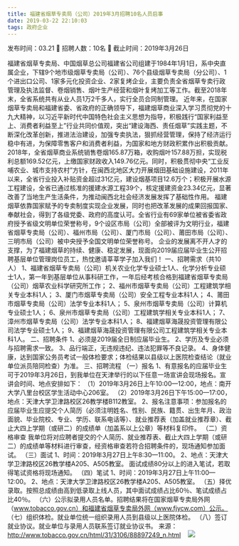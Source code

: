 ```yaml
---
title: 福建省烟草专卖局（公司）2019年3月招聘10名人员启事
date: 2019-03-22 22:10:03
tags: 政府企业
---
```

发布时间：03.21   🌟   招聘人数：10名   🌈   截止时间：2019年3月26日
<!-- more -->
福建省烟草专卖局、中国烟草总公司福建省公司组建于1984年1月1日，系中央直属企业，下辖9个地市级烟草专卖局（公司）、76个县级烟草专卖局（分公司）、1个进出口公司、1家多元化投资企业、2家复烤企业，主要负责全省烟草专卖行政管理及执法监督、卷烟销售、烟叶生产经营和烟叶复烤加工等工作。截至2018年末，全省系统共有从业人员1万2千多人，实行全员合同制管理。
近年来，在国家烟草专卖局和福建省委、省政府的正确领导下，福建烟草商业深入学习贯彻党的十九大精神，以习近平新时代中国特色社会主义思想为指导，积极践行“国家利益至上、消费者利益至上”行业共同价值观，突出“建设海西、责任烟草”实践主题，不断深化改革创新，推进法治建设，加强专卖执法，狠抓经营管理，保持了经济运行稳中有进，为保障零售客户和消费者利益，为国家和地方财政积累作出积极贡献。2018年，全省烟草商业系统销售卷烟165.87万箱，收购烟叶157.88万担，实现税利总额169.52亿元，上缴国家财政收入149.76亿元。同时，积极贯彻中央“工业反哺农业、城市支持农村”方针，在闽西北地区大力开展烟田基础设施建设，2011年以来，全省行业投入补贴资金超过31亿元，建设烟基项目12.6万个；积极开展水源工程建设，全省已通过核准的援建水源工程39个，核定援建资金23.34亿元，显著改善了当地生产生活条件，为推动闽西北社会经济发展发挥了基础性作用。
福建烟草依靠国家赋予的专卖制度实现企业发展，同时也把改革发展的成果回报国家、奉献社会，得到了各级党委、政府的高度认可。全省行业有69家单位被省委省政府授予省级文明单位荣誉称号，9个设区市局（公司）全部被评为文明行业，福建省烟草专卖局（公司）、福州市局（公司）、厦门市局（公司）、莆田市局（公司）、三明市局（公司）被中央授予全国文明单位荣誉称号。
企业的发展离不开人才的支撑，为了福建烟草的持续、健康、稳定发展，现面向2019届应届毕业生公开招聘基层单位管理岗位员工，热忱邀请莘莘学子加入我们！
一、招聘需求（共10人）
1、福建省烟草专卖局（公司）机关农业化学专业硕士1人、化学分析专业硕士1人，第一年到基层单位从事科研工作，一年后经考核合格到福建省烟草专卖局（公司）烟草农业科学研究所工作；
2、福州市烟草专卖局（公司）工程建筑学相关专业本科1人；
3、厦门市烟草专卖局（公司）安全工程专业本科1人；
4、莆田市烟草专卖局（公司）法学专业本科1人；
5、泉州市烟草专卖局（公司）计算机专业硕士1人；
6、泉州市烟草专卖局（公司）工程建筑学相关专业本科1人；
7、漳州市烟草专卖局（公司）法学专业本科1人；
8、福建烟草海晟投资管理有限公司法学专业硕士1人；
9、福建烟草海晟投资管理有限公司工程建筑学相关专业本科1人。
二、招聘条件
1、必须是2019届全日制应届毕业生。
2、学历及专业必须与招聘需求一致。
3、品行端正，无违规违纪、违法犯罪等不良记录。
4、身体健康，达到国家公务员考试一般体检要求；体检结果以县级以上医院检查结论（就业单位派员陪同检查）为准。
三、招聘流程
（一）报名
1、有意报名的应届毕业生可于2019年3月26日，到我单位在天津举行的以下任意一场宣讲会现场报名。宣讲会时间、地点安排如下：
（1）2019年3月26日上午10:00—12:00，地点：南开大学八里台校区学生活动中心206室。
（2）2019年3月26日下午15:00—17:00，地点：天津大学卫津路校区26教学楼B112教室。
2、报名注意事项：参加报名的应届毕业生应提交个人简历（必须注明姓名、性别、民族、籍贯、出生年月、政治面貌、毕业院校、专业、学历、联系电话等）、就业推荐表（加盖就业推荐章）、截止大四上学期（或研二）的成绩单（加盖系以上公章）等材料复印件。
（二）资格审查
我单位将对应聘者提交的个人简历、就业推荐表、截止大四上学期（或研二）的成绩单等材料进行审查，经资格审查若符合招聘条件的，现场通知参加面试。
（三）面试
1、时间：2019年3月27日上午8:30—11:00。
2、地点：天津大学卫津路校区26教学楼A205、A505教室。
面试成绩80分以上的进入笔试，若取得笔试资格将现场通知。
（四）笔试
1、时间：2019年3月27日上午11:00—12:00。
2、地点：天津大学卫津路校区26教学楼A205、A505教室。
（五）择优录取。按照总成绩由高到低录取上线人员，其中面试成绩占比60％、笔试成绩占比40％。
（六）公示拟录用人员名单。招聘结果将在国家烟草专卖局外网（www.tobacco.gov.cn）和福建省烟草专卖局外网（www.fjycw.com）公示。
（七）组织体检。就业单位统一组织录用人员到县级以上医院体检。
（八）签订就业协议。就业单位与录用人员联系签订就业协议书。
来源：
http://www.tobacco.gov.cn/html/31/3106/88897249_n.html
 
 ![](https://cdn.weiweiblog.cn/20181015134814.png)